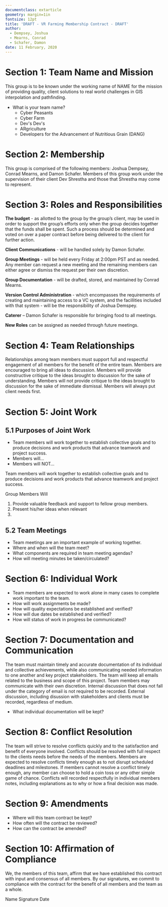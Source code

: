 ```yaml
---
documentclass: extarticle
geometry: margin=1in
fontsize: 12pt
title: 'DRAFT - VR Farming Membership Contract - DRAFT'
author:
  - Dempsey, Joshua
  - Mearns, Conrad
  - Schafer, Damon
date: 11 February, 2020
---
```


<!--
Team Contract (template)

A template for a team contract follows.  You may modify it to fit your team needs and preferences. 
Be sure to provide adequate detail to inform people of expectations and to provide a basis for evaluating teamwork and resolving differences. 
When your contract is completed submit it to your lead instructor before your first instructor/team meeting.
Plan to allocate some time at the first instructor/team meeting the review/revise this document prior to its finalization. 

====================================

I have started to fill out answers that I believe are good enough for our purposes, or that we have already determined answers too. Please edit as you see fit, and chat when necessary. This document can be converted to pdf with Pandoc. -Conrad


-->

# Section 1:  Team Name and Mission

This group is to be known under the working name of NAME for the mission of providing quality, client solutions to real world challenges in GIS interpolation and pathﬁnding.

  - What is your team name?
    - Cyber Peasants
    - Cyber Farm
    - Dev's Dev's
    - ARgriculture
    - Developers for the Advancement of Nutritious Grain (DANG)

# Section 2: Membership

<!-- 
  - Who are the team members?
  - What consultants/mentors/instructional staff are associated with this team?
-->

This group is comprised of the following members: Joshua Dempsey, Conrad Mearns, and Damon Schafer. Members of this group work under the supervision of their client Dev Shrestha and those that Shrestha may come to represent.

# Section 3: Roles and Responsibilities
<!--
  - Who will be in charge of your budget?
  - Who will be the primary client contact?
  - Who will organize team meetings?
  - Who will be in charge of keeping team documentation?
  - What other roles are critical to team success?
  - How will roles be selected/assigned? 
  - What are the key responsibilities associated with each role?
-->
**The budget** - as allotted to the group by the group’s client, may be used in order to support the group’s efforts only when the group decides together that the funds shall be spent. Such a process should be determined and voted on over a paper contract before being delivered to the client for further action.

**Client Communications** - will be handled solely by Damon Schafer. 

**Group Meetings** - will be held every Friday at 2:00pm PST and as needed. Any member can request a new meeting and the remaining members can either agree or dismiss the request per their own discretion.

**Group Documentation** - will be drafted, stored, and maintained by Conrad Mearns.

**Version Control Administration** - which encompasses the requirements of creating and maintaining access to a VC system, and the facillities included with that system - will be the responsibility of Joshua Demspey.

**Caterer** – Damon Schafer is responsible for bringing food to all meetings.

**New Roles** can be assigned as needed through future meetings.


# Section 4: Team Relationships
<!--  
  - Relationships among team members must support full and respectful engagement of all members for the benefit of the entire team.
  - Members will…
- Members will NOT …
-->

Relationships among team members must support full and respectful engagement of all members for the benefit of the entire team. Members are encouraged to bring all ideas to discussion. Members will provide constructive critique to the ideas brought to discussion for the sake of understanding. Members will not provide critique to the ideas brought to discussion for the sake of immediate dismissal. Members will always put client needs first.

<!-- More? -->

# Section 5: Joint Work
## 5.1 Purposes of Joint Work
  - Team members will work together to establish collective goals and to produce decisions and work products that advance teamwork and project success.
  - Members will…
  - Members will NOT…

  Team members will work together to establish collective goals and to produce decisions and work products that advance teamwork and project success.
  
Group Members Will
1. Provide valuable feedback and 		support to fellow group members.
2. Present his/her ideas when relevant
3. 

## 5.2 Team Meetings
  - Team meetings are an important example of working together.
  - Where and when will the team meet? 
  - What components are required in team meeting agendas?
  - How will meeting minutes be taken/circulated?

# Section 6: Individual Work
  - Team members are expected to work alone in many cases to complete work important to the team. 
  - How will work assignments be made?
  - How will quality expectations be established and verified?
  - How will due dates be established and verified?
  - How will status of work in progress be communicated? 

# Section 7: Documentation and Communication
The team must maintain timely and accurate documentation of its individual and collective achievements, while also communicating needed information to one another and key project stakeholders.
The team will keep all emails related to the business and scope of this project.
Team members may communicate with their own discretion.
Internal discussion that does not fall under the category of email is not required to be recorded.
External discussion, including disussion with stakeholders and clients must be recorded, regardless of medium.

  - What individual documentation will be kept?
  <!-- - What team documentation will be kept? -->
  <!-- - What is the process for communicating with other team members? -->
  <!-- - What is the process of communicating with your client/outside stakeholders? -->

# Section 8:  Conflict Resolution
The team will strive to resolve conflicts quickly and to the satisfaction and benefit of everyone involved.
Conflicts should be resolved with full respect to the clients needs before the needs of the members.
Members are expected to resolve conflicts timely enough as to not disrupt scheduled deadlines and milestones.
If members cannot resolve a conflict timely enough, any member can choose to hold a coin toss or any other simple game of chance.
Conflicts will recorded respectfully in individual members notes, including explanations as to why or how a final decision was made.

  <!-- - What process will be used to address conflicts? -->
  <!-- - How will team dynamics be communicated to instructors/mentors? -->

# Section 9:  Amendments

  - Where will this team contract be kept?
  - How often will the contract be reviewed?
  - How can the contract be amended?

# Section 10:  Affirmation of Compliance
We, the members of this team, affirm that we have established this contract with input and consensus of all members. By our signatures, we commit to compliance with the contract for the benefit of all members and the team as a whole.

<!-- How do we want to sign this? -->

Name
Signature
Date